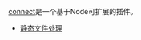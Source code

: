 [connect](https://github.com/senchalabs/connect)是一个基于Node可扩展的插件。

* [静态文件处理](src/Connect/serve-static.md)